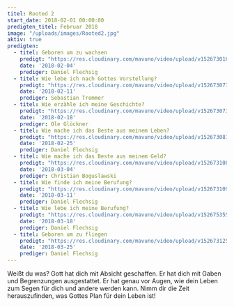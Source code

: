 ```yaml
---
titel: Rooted 2
start_date: 2018-02-01 00:00:00
predigten_titel: Februar 2018
image: "/uploads/images/Rooted2.jpg"
aktiv: true
predigten:
  - titel: Geboren um zu wachsen
    predigt: "https://res.cloudinary.com/mavuno/video/upload/v1526730166/predigten/20180204_Predigt_Flechsig_RootedII_01.mp3"
    date: '2018-02-04'
    prediger: Daniel Flechsig
  - titel: Wie lebe ich nach Gottes Vorstellung?
    predigt: "https://res.cloudinary.com/mavuno/video/upload/v1526730734/predigten/20180211_Predigt_Trommer_RootedII_02.mp3"
    date: '2018-02-11'
    prediger: Sebastian Trommer
  - titel: Wie erzähle ich meine Geschichte?
    predigt: "https://res.cloudinary.com/mavuno/video/upload/v1526730731/predigten/20180218_Predigt_Gloeckner_RootedII_03.mp3"
    date: '2018-02-18'
    prediger: Ole Glöckner
  - titel: Wie mache ich das Beste aus meinem Leben?
    predigt: "https://res.cloudinary.com/mavuno/video/upload/v1526730815/predigten/20180225_Predigt_Flechsig_RootedII_04.mp3"
    date: '2018-02-25'
    prediger: Daniel Flechsig
  - titel: Wie mache ich das Beste aus meinem Geld?
    predigt: "https://res.cloudinary.com/mavuno/video/upload/v1526731089/predigten/20180304_Predigt_Boguslawski_RootedII_05.mp3"
    date: '2018-03-04'
    prediger: Christian Boguslawski
  - titel: Wie finde ich meine Berufung?
    predigt: "https://res.cloudinary.com/mavuno/video/upload/v1526731094/predigten/20180311_Predigt_Flechsig_RootedII_06.mp3"
    date: '2018-03-11'
    prediger: Daniel Flechsig
  - titel: Wie lebe ich meine Berufung?
    predigt: "https://res.cloudinary.com/mavuno/video/upload/v1526753556/20180318_Predigt_Flechsig_RootedII_07.mp3"
    date: '2018-03-18'
    prediger: Daniel Flechsig
  - titel: Geboren um zu fliegen
    predigt: "https://res.cloudinary.com/mavuno/video/upload/v1526731254/predigten/20180325_Predigt_Flechsig_RootedII_08.mp3"
    date: '2018-03-25'
    prediger: Daniel Flechsig
---
```


Weißt du was? Gott hat dich mit Absicht geschaffen. Er hat dich mit Gaben und Begrenzungen ausgestattet. Er hat genau vor Augen, wie dein Leben zum Segen für dich und andere werden kann. Nimm dir die Zeit herauszufinden, was Gottes Plan für dein Leben ist!

